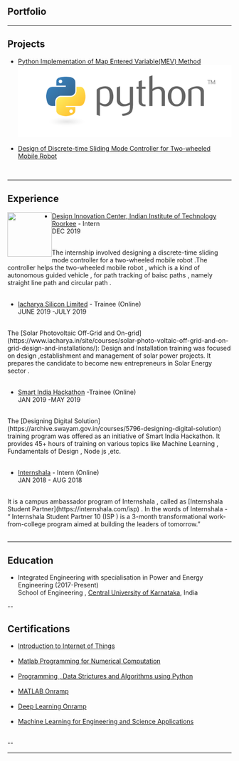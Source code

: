 ## Portfolio

---

## Projects

- [Python Implementation of Map Entered Variable(MEV) Method](https://github.com/baleshwar2508/Map-Entered-Variable)
<img src="images/python.png?raw=true"/> <br>

- [Design of Discrete-time Sliding Mode Controller for Two-wheeled Mobile Robot](https://drive.google.com/open?id=0B6cvaukIjPj5NUVWb0lETkVGZWhBT2pCNEo1Mm1sM0hxSnY4)<br>
<br>

---

## Experience
<img align="left" width="100" height="100" src="https://www.google.com/url?sa=i&source=images&cd=&ved=2ahUKEwjtz6j75uzmAhXiwzgGHcAZAogQjRx6BAgBEAQ&url=https%3A%2F%2Fwww.iitr.ac.in%2Fdic%2F&psig=AOvVaw1_o02UQpedBrDEAnL3A3er&ust=1578325539723576/100/100">

- [Design Innovation Center, Indian Institute of Technology Roorkee](https://www.iitr.ac.in/dic/) - Intern<br>
DEC 2019 <br>
<br>
The internship involved designing a discrete-time sliding mode controller for a two-wheeled mobile robot .The controller helps the two-wheeled mobile robot , which is a kind of autonomous guided vehicle , for path tracking of baisc paths , namely straight line path and circular path .
<br><br>

- [Iacharya Silicon Limited](http://iacharya.com/main/) - Trainee (Online)<br>
JUNE 2019 -JULY 2019<br>
<br>
The [Solar Photovoltaic Off-Grid and On-grid](https://www.iacharya.in/site/courses/solar-photo-voltaic-off-grid-and-on-grid-design-and-installations/): Design and Installation training was focused on design ,establishment and management of solar power projects. It prepares the candidate to become new entrepreneurs in Solar Energy sector .
<br><br>

- [Smart India Hackathon](http://sih.gov.in) -Trainee (Online)<br>
JAN 2019 -MAY 2019<br>
<br>
The [Designing Digital Solution](https://archive.swayam.gov.in/courses/5796-designing-digital-solution) training program was offered as an initiative of Smart India Hackathon. It provides 45+ hours of training on various topics like Machine Learning , Fundamentals of Design , Node js
,etc.
<br><br>

- [Internshala](http://internshala.com) - Intern (Online)<br>
JAN 2018 - AUG 2018<br>
<br>
It is a campus ambassador program of Internshala , called as [Internshala Student Partner](https://internshala.com/isp) . In the words of Internshala - “ Internshala Student Partner 10 (ISP ) is a 3-month transformational work-from-college
program aimed at building the leaders of tomorrow.”
<br><br>


---
## Education

- Integrated Engineering with specialisation in Power and Energy Engineering (2017-Present)<br>
School of Engineering , [Central University of Karnataka](https://www.cuk.ac.in/), India

--

## Certifications

- [Introduction to Internet of Things](https://drive.google.com/file/d/1AGBVd0SbQgvTrwesTRh1MSSODV2AEFko/view)
<br><br>
- [Matlab Programming for Numerical Computation](https://drive.google.com/file/d/1V0l_ttV7YFUxrd0hxUDDlbkB6bIBYULZ/view)
<br><br>
- [Programming , Data Strictures and Algorithms using Python](https://drive.google.com/file/d/198yY96WGD3RTmFy-EX1RLP25EqbIJ1zM/view)
<br><br>
- [MATLAB Onramp](https://matlabacademy.mathworks.com/progress/share/report.html?id=221eb746-6c5d-43b3-8852-a0d638f52605)
<br><br>
- [Deep Learning Onramp](https://matlabacademy.mathworks.com/progress/share/report.html?id=7f5db757-a4b8-4d78-b411-7706193b08f2)
<br><br>
- [Machine Learning for Engineering and Science Applications](https://drive.google.com/file/d/1iGY0IUgRbRlp27-Di0Z3v9QPH01QhsJ3/view)
<br><br>

--




---

